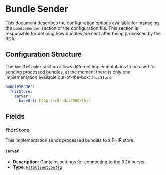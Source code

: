 # Bundle Sender <Badge type="tip" text="Research Domain Agent" />

This document describes the configuration options available for managing the `bundleSender` section
of the configuration file. This section is responsible for defining how bundles are sent after being
processed by the RDA.

## Configuration Structure

The `bundleSender` section allows different implementations to be used for sending processed
bundles, at the moment there is only one implementation available out-of-the-box:
`fhirStore`.

```yaml
bundleSender:
  fhirStore:
    server:
      baseUrl: http://rd-hds:8080/fhir
```

## Fields

### `fhirStore`

This implementation sends processed bundles to a FHIR store.

#### `server`

* **Description**: Contains settings for connecting to the RDA server.
* **Type**: [`HttpClientConfig`](../types/HttpClientConfig.md)

